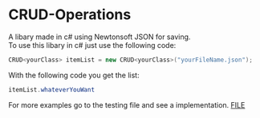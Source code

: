 # CRUD-Operations

A libary made in c# using Newtonsoft JSON for saving.<br>
To use this libary in c# just use the following code:

```c#
CRUD<yourClass> itemList = new CRUD<yourClass>("yourFileName.json");
```
With the following code you get the list: 
```c#
itemList.whateverYouWant
```

For more examples go to the testing file and see a implementation.
[FILE](CRUD-Operations-Testing/Program.cs)
